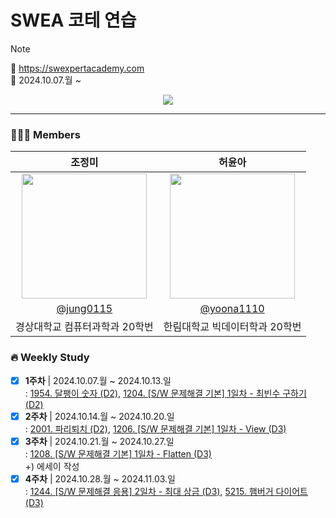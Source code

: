 # SWEA 코테 연습
> [!note]
> 💙 https://swexpertacademy.com  
> 📆 2024.10.07.월 ~  

<div align="center">
  <a href="https://hits.seeyoufarm.com">
    <img src="https://hits.seeyoufarm.com/api/count/incr/badge.svg?url=https%3A%2F%2Fgithub.com%2FVSCodeNers%2Fssambbong_ssafy&count_bg=%2374A5E2&title_bg=%232479FF&icon=samsung.svg&icon_color=%23E7E7E7&title=SWEA+%EC%BD%94%ED%85%8C&edge_flat=false"/>
  </a>
</div>

---

### 👩🏻‍💻 Members
| 조정미 | 허윤아 |                                                                                                               
| :---: | :---: |
| <img width="200px" src="https://avatars.githubusercontent.com/u/76805879?v=4" /> | <img width="200px" src="https://avatars.githubusercontent.com/u/101046600?v=4" /> |
|  [@jung0115](https://github.com/jung0115)  | [@yoona1110](https://github.com/yoona1110)  |
| 경상대학교 컴퓨터과학과 20학번 | 한림대학교 빅데이터학과 20학번 |

### 🔥 Weekly Study
- [x] **1주차** | 2024.10.07.월 ~ 2024.10.13.일  
  : [1954. 달팽이 숫자 (D2)](https://swexpertacademy.com/main/talk/solvingClub/problemView.do?solveclubId=AZJmzmCKl0YDFAXd&contestProbId=AV5PobmqAPoDFAUq&probBoxId=AZJmzmCKl0cDFAXd&type=PROBLEM&problemBoxTitle=D2&problemBoxCnt=2), [1204. [S/W 문제해결 기본] 1일차 - 최빈수 구하기 (D2)](https://swexpertacademy.com/main/talk/solvingClub/problemView.do?solveclubId=AZJmzmCKl0YDFAXd&contestProbId=AV13zo1KAAACFAYh&probBoxId=AZJmzmCKl0cDFAXd&type=PROBLEM&problemBoxTitle=D2&problemBoxCnt=2)  
- [x] **2주차** | 2024.10.14.월 ~ 2024.10.20.일  
  : [2001. 파리퇴치 (D2)](https://swexpertacademy.com/main/code/problem/problemDetail.do?problemLevel=2&contestProbId=AV5PzOCKAigDFAUq&categoryId=AV5PzOCKAigDFAUq&categoryType=CODE&problemTitle=&orderBy=RECOMMEND_COUNT&selectCodeLang=ALL&select-1=2&pageSize=10&pageIndex=1), [1206. [S/W 문제해결 기본] 1일차 - View (D3)](https://swexpertacademy.com/main/code/problem/problemDetail.do?contestProbId=AV134DPqAA8CFAYh)  
- [x] **3주차** | 2024.10.21.월 ~ 2024.10.27.일  
  : [1208. [S/W 문제해결 기본] 1일차 - Flatten (D3)](https://swexpertacademy.com/main/code/problem/problemDetail.do?problemLevel=2&problemLevel=3&contestProbId=AV139KOaABgCFAYh&categoryId=AV139KOaABgCFAYh&categoryType=CODE&problemTitle=&orderBy=RECOMMEND_COUNT&selectCodeLang=ALL&select-1=3&pageSize=10&pageIndex=1)  
  +) 에세이 작성  
- [x] **4주차** | 2024.10.28.월 ~ 2024.11.03.일  
  : [1244. [S/W 문제해결 응용] 2일차 - 최대 상금 (D3)](https://swexpertacademy.com/main/code/problem/problemDetail.do?problemLevel=3&contestProbId=AV15Khn6AN0CFAYD&categoryId=AV15Khn6AN0CFAYD&categoryType=CODE&problemTitle=&orderBy=RECOMMEND_COUNT&selectCodeLang=ALL&select-1=3&pageSize=10&pageIndex=1), [5215. 햄버거 다이어트 (D3)](https://swexpertacademy.com/main/code/problem/problemDetail.do?problemLevel=3&contestProbId=AWT-lPB6dHUDFAVT&categoryId=AWT-lPB6dHUDFAVT&categoryType=CODE&problemTitle=&orderBy=RECOMMEND_COUNT&selectCodeLang=ALL&select-1=3&pageSize=10&pageIndex=1)  